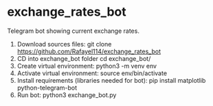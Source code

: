 # exchange_rates_bot
Telegram bot showing current exchange rates.


1. Download sources files: git clone https://github.com/Rafayel114/exchange_rates_bot
2. CD into exchange_bot folder cd exchange_bot/
3. Create virtual environment: python3 -m venv env
4. Activate virtual environment: source env/bin/activate
5. Install requirements (libraries needed for bot): pip install matplotlib python-telegram-bot
6. Run bot: python3 exchange_bot.py


